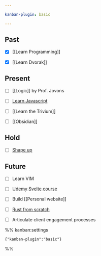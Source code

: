 ```yaml
---

kanban-plugin: basic

---
```


## Past

- [x] [[Learn Programming]]
- [x] [[Learn Dvorak]]


## Present

- [ ] [[Logic]] by Prof. Jovons
- [ ] [Learn Javascript](https://learnjavascript.online/?utm_source=learnprogramming.online)
- [ ] [[Learn the Trivium]]
- [ ] [[Obsidian]]


## Hold

- [ ] [Shape up](https://basecamp.com/shapeup/1.2-chapter-03)


## Future

- [ ] Learn VIM
- [ ] [Udemy Svelte course](https://www.udemy.com/course/sveltejs-the-complete-guide/learn/practice/1112372/introduction#overview)
- [ ] Build [[Personal website]]
- [ ] [Rust from scratch](https://www.educative.io/courses/learn-rust-from-scratch/39ErMZ60rGM)
- [ ] Articulate client engagement processes





%% kanban:settings
```
{"kanban-plugin":"basic"}
```
%%